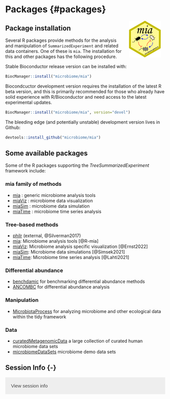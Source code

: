 # Packages {#packages}

<script>
document.addEventListener("click", function (event) {
    if (event.target.classList.contains("rebook-collapse")) {
        event.target.classList.toggle("active");
        var content = event.target.nextElementSibling;
        if (content.style.display === "block") {
            content.style.display = "none";
        } else {
            content.style.display = "block";
        }
    }
})
</script>

<style>
.rebook-collapse {
  background-color: #eee;
  color: #444;
  cursor: pointer;
  padding: 18px;
  width: 100%;
  border: none;
  text-align: left;
  outline: none;
  font-size: 15px;
}

.rebook-content {
  padding: 0 18px;
  display: none;
  overflow: hidden;
  background-color: #f1f1f1;
}
</style>

<img src="general/figures/mia_logo.png" width="100" alt="mia logo" align="right" style="margin: 0 1em 0 1em" />

## Package installation

Several R packages provide methods for the analysis and manipulation
of `SummarizedExperiment` and related data containers. One of these is
`mia`. The installation for this and other packages has the following
procedure.

Stable Bioconductor release version can be installed with:


```r
BiocManager::install("microbiome/mia")
```

Biocondcuctor development version requires the installation of the
latest R beta version, and this is primarily recommended for those who
already have solid experience with R/Bioconductor and need access to
the latest experimental updates.


```r
BiocManager::install("microbiome/mia", version="devel")
```

The bleeding edge (and potentially unstable) development version lives
in Github:


```r
devtools::install_github("microbiome/mia")
```



## Some available packages

Some of the R packages supporting the _TreeSummarizedExperiment_ framework include:

### mia family of methods

- [mia](microbiome.github.io/mia) : generic microbiome analysis tools   
- [miaViz](microbiome.github.io/miaViz) : microbiome data visualization
- [miaSim](microbiome.github.io/miaSim) : microbiome data simulation
- [miaTime](microbiome.github.io/miaTime) : microbiome time series analysis

### Tree-based methods

- [philr](http://bioconductor.org/packages/devel/bioc/html/philr.html) (external, @Silverman2017)
- [mia](microbiome.github.io/mia): Microbiome analysis tools [@R-mia]
- [miaViz](microbiome.github.io/miaViz): Microbiome analysis specific visualization [@Ernst2022]
- [miaSim](microbiome.github.io/miaSim): Microbiome data simulations [@Simsek2021]
- [miaTime](microbiome.github.io/miaTime): Microbiome time series analysis [@Lahti2021]

### Differential abundance

- [benchdamic](https://bioconductor.org/packages/release/bioc/vignettes/benchdamic/inst/doc/intro.html) for benchmarking differential abundance methods
- [ANCOMBC](https://bioconductor.org/packages/devel/bioc/html/ANCOMBC.html) for differential abundance analysis

### Manipulation

- [MicrobiotaProcess](https://bioconductor.org/packages/release/bioc/html/MicrobiotaProcess.html) for analyzing microbiome and other ecological data within the tidy framework

### Data

- [curatedMetagenomicData](https://bioconductor.org/packages/release/data/experiment/html/curatedMetagenomicData.html) a large collection of curated human microbiome data sets
- [microbiomeDataSets](https://bioconductor.org/packages/release/data/experiment/html/microbiomeDataSets.html) microbiome demo data sets

## Session Info {-}

<button class="rebook-collapse">View session info</button>
<div class="rebook-content">
```
R version 4.2.1 (2022-06-23)
Platform: x86_64-pc-linux-gnu (64-bit)
Running under: Ubuntu 20.04.4 LTS

Matrix products: default
BLAS:   /usr/lib/x86_64-linux-gnu/openblas-pthread/libblas.so.3
LAPACK: /usr/lib/x86_64-linux-gnu/openblas-pthread/liblapack.so.3

locale:
 [1] LC_CTYPE=en_US.UTF-8       LC_NUMERIC=C              
 [3] LC_TIME=en_US.UTF-8        LC_COLLATE=en_US.UTF-8    
 [5] LC_MONETARY=en_US.UTF-8    LC_MESSAGES=en_US.UTF-8   
 [7] LC_PAPER=en_US.UTF-8       LC_NAME=C                 
 [9] LC_ADDRESS=C               LC_TELEPHONE=C            
[11] LC_MEASUREMENT=en_US.UTF-8 LC_IDENTIFICATION=C       

attached base packages:
[1] stats     graphics  grDevices utils     datasets  methods   base     

other attached packages:
[1] BiocStyle_2.24.0 rebook_1.6.0    

loaded via a namespace (and not attached):
 [1] bookdown_0.32       dir.expiry_1.4.0    codetools_0.2-19   
 [4] XML_3.99-0.13       digest_0.6.31       stats4_4.2.1       
 [7] evaluate_0.20       graph_1.74.0        rlang_1.0.6        
[10] cli_3.6.0           filelock_1.0.2      rmarkdown_2.20     
[13] tools_4.2.1         xfun_0.37           yaml_2.3.7         
[16] fastmap_1.1.0       compiler_4.2.1      BiocGenerics_0.44.0
[19] BiocManager_1.30.19 htmltools_0.5.4     CodeDepends_0.6.5  
[22] knitr_1.42         
```
</div>
